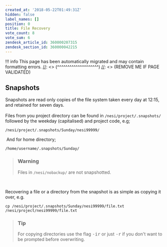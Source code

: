 ```yaml
---
created_at: '2018-05-22T01:49:31Z'
hidden: false
label_names: []
position: 0
title: File Recovery
vote_count: 8
vote_sum: 6
zendesk_article_id: 360000207315
zendesk_section_id: 360000042215
---
```




[//]: <> (REMOVE ME IF PAGE VALIDATED)
[//]: <> (vvvvvvvvvvvvvvvvvvvv)
!!! info
    This page has been automatically migrated and may contain formatting errors.
[//]: <> (^^^^^^^^^^^^^^^^^^^^)
[//]: <> (REMOVE ME IF PAGE VALIDATED)

<h2>Snapshots</h2>
<p>Snapshots are read only copies of the file system taken every day at 12:15, and retained for seven days.<br><br>Files from you project directory can be found in <code class="nohighlight">/nesi/project/.snapshots/</code> followed by the weekday (capitalised) and project code, e.g;</p>
<pre class="nohighlight"><code>/nesi/project/.snapshots/Sunday/nesi99999/
</code></pre>
<p> And for home directory;</p>
<pre class="nohighlight"><code>/home/username/.snapshots/Sunday/</code></pre>
<blockquote class="blockquote-warning">
<h3 id="prerequisites">Warning</h3>
<p>Files in <code class="nohighlight">/nesi/nobackup/</code> are not snapshotted.</p>
</blockquote>
<p> </p>
<p>Recovering a file or a directory from the snapshot is as simple as copying it over, e.g.</p>
<pre class="nohighlight"><code>cp /nesi/project/.snapshots/Sunday/nesi99999/file.txt /nesi/project/nesi99999/file.txt
</code></pre>
<blockquote class="blockquote-tip">
<h3 id="prerequisites">Tip</h3>
<p>For copying directories use the flag <kbd>-ir</kbd> or just <kbd>-r</kbd> if you don't want to be prompted before overwriting.</p>
</blockquote>